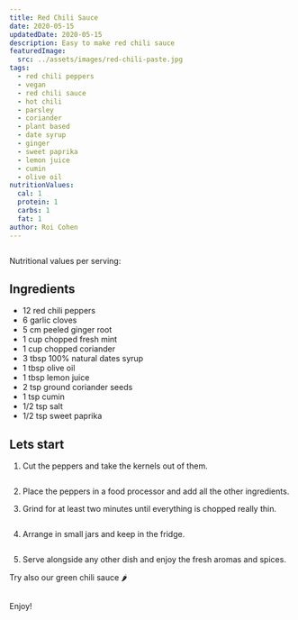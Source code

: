 ```yaml
---
title: Red Chili Sauce
date: 2020-05-15
updatedDate: 2020-05-15
description: Easy to make red chili sauce
featuredImage:
  src: ../assets/images/red-chili-paste.jpg
tags:
  - red chili peppers
  - vegan
  - red chili sauce
  - hot chili
  - parsley
  - coriander
  - plant based
  - date syrup
  - ginger
  - sweet paprika
  - lemon juice
  - cumin
  - olive oil
nutritionValues:
  cal: 1
  protein: 1
  carbs: 1
  fat: 1
author: Roi Cohen
---
```


<Image filename="red-chili-paste"/>

Nutritional values per serving:
<NutritionValues fileName="red-chili-sauce"/>

## Ingredients

- 12 red chili peppers
- 6 garlic cloves
- 5 cm peeled ginger root
- 1 cup chopped fresh mint
- 1 cup chopped coriander
- 3 tbsp 100% natural dates syrup
- 1 tbsp olive oil
- 1 tbsp lemon juice
- 2 tsp ground coriander seeds
- 1 tsp cumin
- 1/2 tsp salt
- 1/2 tsp sweet paprika

## Lets start

1. Cut the peppers and take the kernels out of them.

<Image filename="peppers-garlic-parsley-dates-ginger"/>

2. Place the peppers in a food processor and add all the other ingredients.

3. Grind for at least two minutes until everything is chopped really thin.

<Image filename="red-chili-paste-blender"/>

4. Arrange in small jars and keep in the fridge.

<Image filename="red-green-chili-paste-jars"/>

5. Serve alongside any other dish and enjoy the fresh aromas and spices.

Try also our <Link to="/recipes/green-chili-sauce"> green chili sauce 🌶️</Link>

<Image filename="green-red-chili-paste-saucer"/>

Enjoy!
